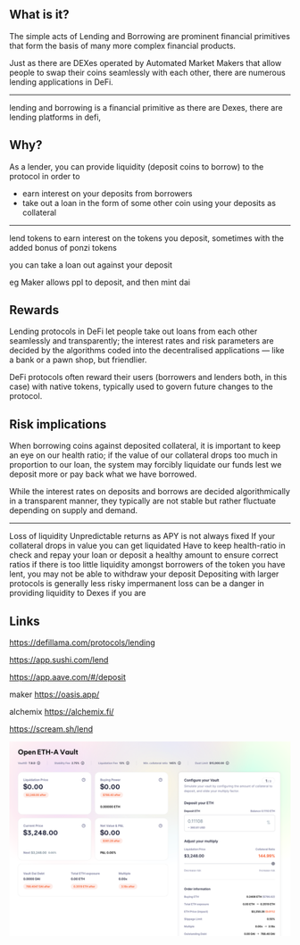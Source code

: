 ## What is it?

The simple acts of Lending and Borrowing are prominent financial primitives that form the basis of
many more complex financial products.

Just as there are DEXes operated by Automated Market Makers that allow people to swap their coins
seamlessly with each other, there are numerous lending applications in DeFi.

---

lending and borrowing is a financial primitive
as there are Dexes, there are lending platforms in defi, 


## Why?

As a lender, you can provide liquidity (deposit coins to borrow) to the protocol in order to
 - earn interest on your deposits from borrowers
 - take out a loan in the form of some other coin using your deposits as collateral

---

lend tokens to earn interest on the tokens you deposit, sometimes with the added bonus of ponzi tokens

you can take a loan out against your deposit

eg Maker allows ppl to deposit, and then mint dai


## Rewards

Lending protocols in DeFi let people take out loans from each other seamlessly and transparently;
the interest rates and risk parameters are decided by the algorithms coded into the decentralised
applications — like a bank or a pawn shop, but friendlier.

DeFi protocols often reward their users (borrowers and lenders both, in this case) with native tokens,
typically used to govern future changes to the protocol. 


## Risk implications

When borrowing coins against deposited collateral, it is important to keep an eye on our health ratio;
if the value of our collateral drops too much in proportion to our loan, the system may forcibly
liquidate our funds lest we deposit more or pay back what we have borrowed.

While the interest rates on deposits and borrows are decided algorithmically in a transparent manner,
they typically are not stable but rather fluctuate depending on supply and demand.


---
Loss of liquidity
Unpredictable returns as APY is not always fixed
If your collateral drops in value you can get liquidated
Have to keep health-ratio in check and repay your loan or deposit a healthy amount to ensure correct ratios
if there is too little liquidity amongst borrowers of the token you have lent, you may not be able to withdraw your deposit
Depositing with larger protocols is generally less risky
impermanent loss can be a danger in providing liquidity to Dexes if you are




## Links

https://defillama.com/protocols/lending

https://app.sushi.com/lend

https://app.aave.com/#/deposit

maker
https://oasis.app/

alchemix
https://alchemix.fi/

https://scream.sh/lend



![img_1.png](img_1.png)
